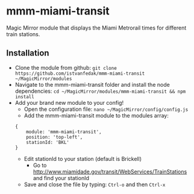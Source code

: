# mmm-miami-transit
Magic Mirror module that displays the Miami Metrorail times for different 
train stations.

## Installation
- Clone the module from github: 
    `git clone https://github.com/istvanfedak/mmm-miami-transit 
     ~/MagicMirror/modules`
- Navigate to the mmm-miami-transit folder and install the node dependencies: 
    `cd ~/MagicMirror/modules/mmm-miami-transit && npm install`
- Add your brand new module to your config!
    - Open the configuration file: `nano ~/MagicMirror/config/config.js`
    - Add the mmm-miami-transit module to the modules array:
    ```
    {
        module: 'mmm-miami-transit',
        position: 'top-left',
        stationId: 'BKL'
    }
    ```
    - Edit stationId to your station (default is Brickell)
        - Go to http://www.miamidade.gov/transit/WebServices/TrainStations
          and find your stationId
    - Save and close the file by typing: `Ctrl-o` and then `Ctrl-x`
